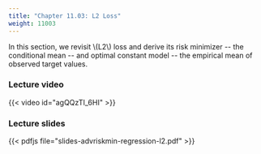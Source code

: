 ```yaml
---
title: "Chapter 11.03: L2 Loss"
weight: 11003
---
```

In this section, we revisit \\(L2\\) loss and derive its risk minimizer -- the conditional mean -- and optimal constant model -- the empirical mean of observed target values. 

<!--more-->

### Lecture video

{{< video id="agQQzTI_6HI" >}}

### Lecture slides

{{< pdfjs file="slides-advriskmin-regression-l2.pdf" >}}
